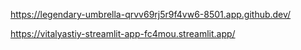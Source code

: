 https://legendary-umbrella-qrvv69rj5r9f4vw6-8501.app.github.dev/

https://vitalyastiy-streamlit-app-fc4mou.streamlit.app/
